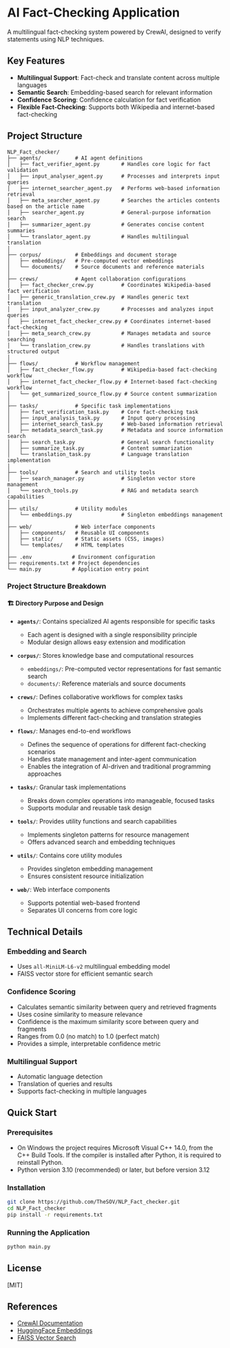 # AI Fact-Checking Application

A multilingual fact-checking system powered by CrewAI, designed to verify statements using NLP techniques.

## Key Features

- **Multilingual Support**: Fact-check and translate content across multiple languages
- **Semantic Search**: Embedding-based search for relevant information
- **Confidence Scoring**: Confidence calculation for fact verification
- **Flexible Fact-Checking**: Supports both Wikipedia and internet-based fact-checking

## Project Structure

```
NLP_Fact_checker/
├── agents/           # AI agent definitions
│   ├── fact_verifier_agent.py       # Handles core logic for fact validation
│   ├── input_analyser_agent.py      # Processes and interprets input queries
│   ├── internet_searcher_agent.py   # Performs web-based information retrieval
│   ├── meta_searcher_agent.py       # Searches the articles contents based on the article name
│   ├── searcher_agent.py            # General-purpose information search
│   ├── summarizer_agent.py          # Generates concise content summaries
│   └── translator_agent.py          # Handles multilingual translation
│
├── corpus/           # Embeddings and document storage
│   ├── embeddings/   # Pre-computed vector embeddings
│   └── documents/    # Source documents and reference materials
│
├── crews/            # Agent collaboration configurations
│   ├── fact_checker_crew.py         # Coordinates Wikipedia-based fact verification
│   ├── generic_translation_crew.py  # Handles generic text translation
│   ├── input_analyzer_crew.py       # Processes and analyzes input queries
│   ├── internet_fact_checker_crew.py # Coordinates internet-based fact-checking
│   ├── meta_search_crew.py          # Manages metadata and source searching
│   └── translation_crew.py          # Handles translations with structured output
│
├── flows/            # Workflow management
│   ├── fact_checker_flow.py         # Wikipedia-based fact-checking workflow
│   ├── internet_fact_checker_flow.py # Internet-based fact-checking workflow
│   └── get_summarized_source_flow.py # Source content summarization
│
├── tasks/            # Specific task implementations
│   ├── fact_verification_task.py    # Core fact-checking task
│   ├── input_analysis_task.py       # Input query processing
│   ├── internet_search_task.py      # Web-based information retrieval
│   ├── metadata_search_task.py      # Metadata and source information search
│   ├── search_task.py               # General search functionality
│   ├── summarize_task.py            # Content summarization
│   └── translation_task.py          # Language translation implementation
│
├── tools/            # Search and utility tools
│   ├── search_manager.py            # Singleton vector store management
│   └── search_tools.py              # RAG and metadata search capabilities
│
├── utils/            # Utility modules
│   └── embeddings.py                # Singleton embeddings management
│
├── web/              # Web interface components
│   ├── components/   # Reusable UI components
│   ├── static/       # Static assets (CSS, images)
│   └── templates/    # HTML templates
│
├── .env             # Environment configuration
├── requirements.txt # Project dependencies
└── main.py          # Application entry point
```

### Project Structure Breakdown

#### 🏗️ Directory Purpose and Design

- **`agents/`**: Contains specialized AI agents responsible for specific tasks
  - Each agent is designed with a single responsibility principle
  - Modular design allows easy extension and modification

- **`corpus/`**: Stores knowledge base and computational resources
  - `embeddings/`: Pre-computed vector representations for fast semantic search
  - `documents/`: Reference materials and source documents

- **`crews/`**: Defines collaborative workflows for complex tasks
  - Orchestrates multiple agents to achieve comprehensive goals
  - Implements different fact-checking and translation strategies

- **`flows/`**: Manages end-to-end workflows
  - Defines the sequence of operations for different fact-checking scenarios
  - Handles state management and inter-agent communication
  - Enables the integration of AI-driven and traditional programming approaches

- **`tasks/`**: Granular task implementations
  - Breaks down complex operations into manageable, focused tasks
  - Supports modular and reusable task design

- **`tools/`**: Provides utility functions and search capabilities
  - Implements singleton patterns for resource management
  - Offers advanced search and embedding techniques

- **`utils/`**: Contains core utility modules
  - Provides singleton embedding management
  - Ensures consistent resource initialization

- **`web/`**: Web interface components
  - Supports potential web-based frontend
  - Separates UI concerns from core logic

## Technical Details

### Embedding and Search
- Uses `all-MiniLM-L6-v2` multilingual embedding model
- FAISS vector store for efficient semantic search

### Confidence Scoring
- Calculates semantic similarity between query and retrieved fragments
- Uses cosine similarity to measure relevance
- Confidence is the maximum similarity score between query and fragments
- Ranges from 0.0 (no match) to 1.0 (perfect match)
- Provides a simple, interpretable confidence metric

### Multilingual Support
- Automatic language detection
- Translation of queries and results
- Supports fact-checking in multiple languages

## Quick Start

### Prerequisites
- On Windows the project requires Microsoft Visual C++ 14.0, from the C++ Build Tools. If the compiler is installed after Python, it is required to reinstall Python.
- Python version 3.10 (recommended) or later, but before version 3.12

### Installation
```bash
git clone https://github.com/TheSOV/NLP_Fact_checker.git
cd NLP_Fact_checker
pip install -r requirements.txt
```

### Running the Application
```bash
python main.py
```

## License
[MIT]

## References
- [CrewAI Documentation](https://github.com/joaomdmoura/CrewAI)
- [HuggingFace Embeddings](https://huggingface.co/models)
- [FAISS Vector Search](https://github.com/facebookresearch/faiss)
